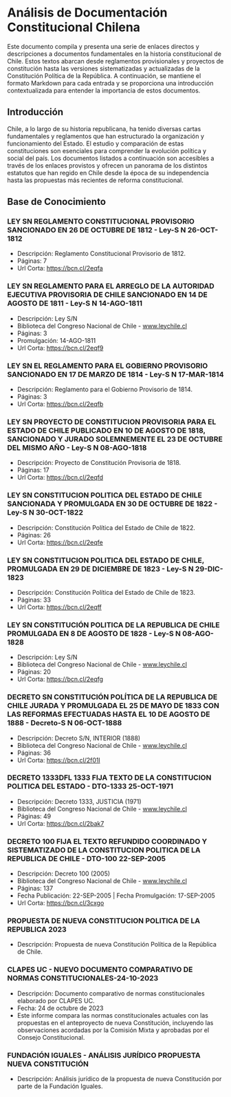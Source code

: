 # Análisis de Documentación Constitucional Chilena

Este documento compila y presenta una serie de enlaces directos y descripciones a documentos fundamentales en la historia constitucional de Chile. Estos textos abarcan desde reglamentos provisionales y proyectos de constitución hasta las versiones sistematizadas y actualizadas de la Constitución Política de la República. A continuación, se mantiene el formato Markdown para cada entrada y se proporciona una introducción contextualizada para entender la importancia de estos documentos.

## Introducción

Chile, a lo largo de su historia republicana, ha tenido diversas cartas fundamentales y reglamentos que han estructurado la organización y funcionamiento del Estado. El estudio y comparación de estas constituciones son esenciales para comprender la evolución política y social del país. Los documentos listados a continuación son accesibles a través de los enlaces provistos y ofrecen un panorama de los distintos estatutos que han regido en Chile desde la época de su independencia hasta las propuestas más recientes de reforma constitucional.

## Base de Conocimiento

### LEY SN REGLAMENTO CONSTITUCIONAL PROVISORIO SANCIONADO EN 26 DE OCTUBRE DE 1812 - Ley-S N 26-OCT-1812
- Descripción: Reglamento Constitucional Provisorio de 1812.
- Páginas: 7
- Url Corta: https://bcn.cl/2eqfa

### LEY SN REGLAMENTO PARA EL ARREGLO DE LA AUTORIDAD EJECUTIVA PROVISORIA DE CHILE SANCIONADO EN 14 DE AGOSTO DE 1811 - Ley-S N 14-AGO-1811
- Descripción: Ley S/N
- Biblioteca del Congreso Nacional de Chile - www.leychile.cl
- Páginas: 3
- Promulgación: 14-AGO-1811
- Url Corta: https://bcn.cl/2eqf9

### LEY SN EL REGLAMENTO PARA EL GOBIERNO PROVISORIO SANCIONADO EN 17 DE MARZO DE 1814 - Ley-S N 17-MAR-1814
- Descripción: Reglamento para el Gobierno Provisorio de 1814.
- Páginas: 3
- Url Corta: https://bcn.cl/2eqfb

### LEY SN PROYECTO DE CONSTITUCION PROVISORIA PARA EL ESTADO DE CHILE PUBLICADO EN 10 DE AGOSTO DE 1818, SANCIONADO Y JURADO SOLEMNEMENTE EL 23 DE OCTUBRE DEL MISMO AÑO - Ley-S N 08-AGO-1818
- Descripción: Proyecto de Constitución Provisoria de 1818.
- Páginas: 17
- Url Corta: https://bcn.cl/2eqfd

### LEY SN CONSTITUCION POLITICA DEL ESTADO DE CHILE SANCIONADA Y PROMULGADA EN 30 DE OCTUBRE DE 1822 - Ley-S N 30-OCT-1822
- Descripción: Constitución Política del Estado de Chile de 1822.
- Páginas: 26
- Url Corta: https://bcn.cl/2eqfe

### LEY SN CONSTITUCION POLITICA DEL ESTADO DE CHILE, PROMULGADA EN 29 DE DICIEMBRE DE 1823 - Ley-S N 29-DIC-1823
- Descripción: Constitución Política del Estado de Chile de 1823.
- Páginas: 33
- Url Corta: https://bcn.cl/2eqff

### LEY SN CONSTITUCIÓN POLITICA DE LA REPUBLICA DE CHILE PROMULGADA EN 8 DE AGOSTO DE 1828 - Ley-S N 08-AGO-1828
- Descripción: Ley S/N
- Biblioteca del Congreso Nacional de Chile - www.leychile.cl
- Páginas: 20
- Url Corta: https://bcn.cl/2eqfg

### DECRETO SN CONSTITUCIÓN POLÍTICA DE LA REPUBLICA DE CHILE JURADA Y PROMULGADA EL 25 DE MAYO DE 1833 CON LAS REFORMAS EFECTUADAS HASTA EL 10 DE AGOSTO DE 1888 - Decreto-S N 06-OCT-1888
- Descripción: Decreto S/N, INTERIOR (1888)
- Biblioteca del Congreso Nacional de Chile - www.leychile.cl
- Páginas: 36
- Url Corta: https://bcn.cl/2f01l

### DECRETO 1333DFL 1333 FIJA TEXTO DE LA CONSTITUCION POLITICA DEL ESTADO - DTO-1333 25-OCT-1971
- Descripción: Decreto 1333, JUSTICIA (1971)
- Biblioteca del Congreso Nacional de Chile - www.leychile.cl
- Páginas: 49
- Url Corta: https://bcn.cl/2bak7

### DECRETO 100 FIJA EL TEXTO REFUNDIDO COORDINADO Y SISTEMATIZADO DE LA CONSTITUCION POLITICA DE LA REPUBLICA DE CHILE - DTO-100 22-SEP-2005
- Descripción: Decreto 100 (2005)
- Biblioteca del Congreso Nacional de Chile - www.leychile.cl
- Páginas: 137
- Fecha Publicación: 22-SEP-2005 | Fecha Promulgación: 17-SEP-2005
- Url Corta: https://bcn.cl/3cxgo

### PROPUESTA DE NUEVA CONSTITUCION POLITICA DE LA REPUBLICA 2023
- Descripción: Propuesta de nueva Constitución Política de la República de Chile.

### CLAPES UC - NUEVO DOCUMENTO COMPARATIVO DE NORMAS CONSTITUCIONALES-24-10-2023
- Descripción: Documento comparativo de normas constitucionales elaborado por CLAPES UC.
- Fecha: 24 de octubre de 2023
- Este informe compara las normas constitucionales actuales con las propuestas en el anteproyecto de nueva Constitución, incluyendo las observaciones acordadas por la Comisión Mixta y aprobadas por el Consejo Constitucional.

### FUNDACIÓN IGUALES - ANÁLISIS JURÍDICO PROPUESTA NUEVA CONSTITUCIÓN
- Descripción: Análisis jurídico de la propuesta de nueva Constitución por parte de la Fundación Iguales.